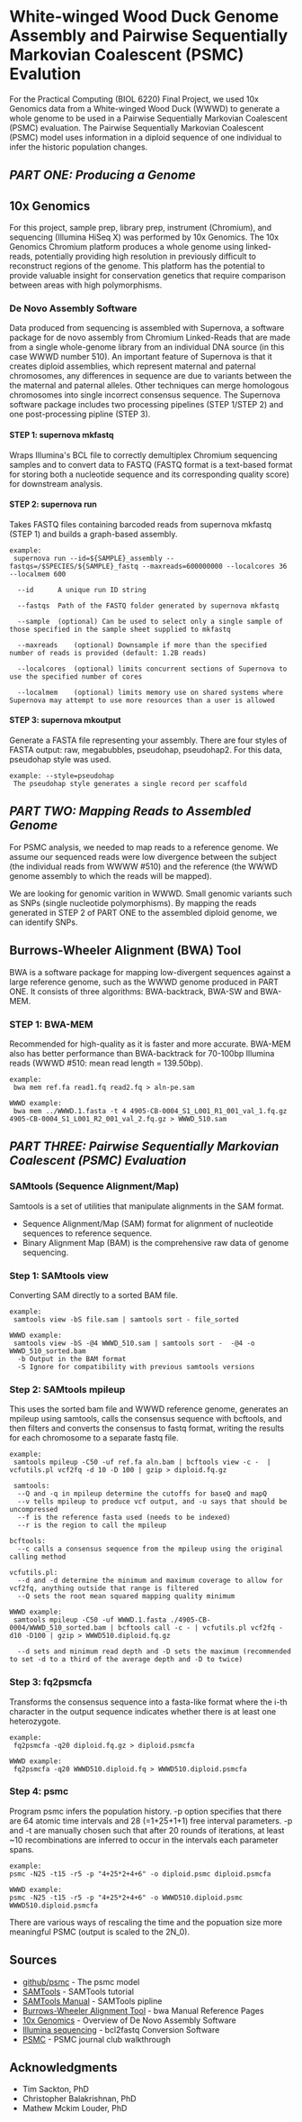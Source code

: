 # White-winged Wood Duck Genome Assembly and Pairwise Sequentially Markovian Coalescent (PSMC) Evalution

For the Practical Computing (BIOL 6220) Final Project, we used 10x Genomics data from a White-winged Wood Duck (WWWD) to generate a whole genome to be used in a Pairwise Sequentially Markovian Coalescent (PSMC) evaluation. The Pairwise Sequentially Markovian Coalescent (PSMC) model uses information in a  diploid sequence of one individual to infer the historic population changes.

## *PART ONE: Producing a Genome*

## 10x Genomics 

For this project, sample prep, library prep, instrument (Chromium), and sequencing (Illumina HiSeq X) was performed by 10x Genomics. The 10x Genomics Chromium platform produces a whole genome using linked-reads, potentially providing high resolution in previously difficult to reconstruct regions of the genome. This platform has the potential to provide valuable insight for conservation genetics that require comparison between areas with high polymorphisms.
 

### De Novo Assembly Software
Data produced from sequencing is assembled with Supernova, a software package for de novo assembly from Chromium Linked-Reads that are made from a single whole-genome library from an individual DNA source (in this case WWWD number 510). An important feature of Supernova is that it creates diploid assemblies, which represent maternal and paternal chromosomes, any differences in sequence are due to variants between the the maternal and paternal alleles. Other techniques can merge homologous chromosomes into single incorrect consensus sequence. The Supernova software package includes two processing pipelines (STEP 1/STEP 2) and one post-processing pipline (STEP 3).

#### STEP 1: supernova mkfastq 

Wraps Illumina's BCL file to correctly demultiplex Chromium sequencing samples and to convert data to FASTQ (FASTQ format is a text-based format for storing both a nucleotide sequence and its corresponding quality score) for downstream analysis.

#### STEP 2: supernova run 

Takes FASTQ files containing barcoded reads from supernova mkfastq (STEP 1) and builds a graph-based assembly.

```
example: 
 supernova run --id=${SAMPLE}_assembly --fastqs=/$SPECIES/${SAMPLE}_fastq --maxreads=600000000 --localcores 36 --localmem 600
 
  --id      A unique run ID string
  
  --fastqs	Path of the FASTQ folder generated by supernova mkfastq
  
  --sample	(optional) Can be used to select only a single sample of those specified in the sample sheet supplied to mkfastq
  
  --maxreads	(optional) Downsample if more than the specified number of reads is provided (default: 1.2B reads)
  
  --localcores	(optional) limits concurrent sections of Supernova to use the specified number of cores
  
  --localmem	(optional) limits memory use on shared systems where Supernova may attempt to use more resources than a user is allowed

```

#### STEP 3: supernova mkoutput

Generate a FASTA file representing your assembly. There are four styles of FASTA output: raw, megabubbles, pseudohap, pseudohap2. For this data, pseudohap style was used.

```
example: --style=pseudohap
 The pseudohap style generates a single record per scaffold
```

## *PART TWO: Mapping Reads to Assembled Genome*

For PSMC analysis, we needed to map reads to a reference genome. We assume our sequenced reads were low divergence between the subject (the individual reads from WWWW #510) and the reference (the WWWD genome assembly to which the reads will be mapped). 

We are looking for genomic varition in WWWD. Small genomic variants such as SNPs (single nucleotide polymorphisms). By mapping the reads generated in STEP 2 of PART ONE to the assembled diploid genome, we can identify SNPs.


## Burrows-Wheeler Alignment (BWA) Tool

BWA is a software package for mapping low-divergent sequences against a large reference genome, such as the WWWD genome produced in PART ONE. It consists of three algorithms: BWA-backtrack, BWA-SW and BWA-MEM.

### STEP 1: BWA-MEM

Recommended for high-quality as it is faster and more accurate. BWA-MEM also has better performance than BWA-backtrack for 70-100bp Illumina reads (WWWD #510: mean read length = 139.50bp).

```
example: 
 bwa mem ref.fa read1.fq read2.fq > aln-pe.sam
 
WWWD example: 
 bwa mem ../WWWD.1.fasta -t 4 4905-CB-0004_S1_L001_R1_001_val_1.fq.gz 4905-CB-0004_S1_L001_R2_001_val_2.fq.gz > WWWD_510.sam
```
## *PART THREE: Pairwise Sequentially Markovian Coalescent (PSMC) Evaluation*

### SAMtools (Sequence Alignment/Map)

Samtools is a set of utilities that manipulate alignments in the SAM format. 
 - Sequence Alignment/Map (SAM) format for alignment of nucleotide sequences to reference sequence. 
 - Binary Alignment Map (BAM) is the comprehensive raw data of genome sequencing.

### Step 1: SAMtools view

Converting SAM directly to a sorted BAM file. 

```
example:
 samtools view -bS file.sam | samtools sort - file_sorted
 
WWWD example:
 samtools view -bS -@4 WWWD_510.sam | samtools sort -  -@4 -o WWWD_510_sorted.bam
  -b Output in the BAM format
  -S Ignore for compatibility with previous samtools versions
```

### Step 2: SAMtools mpileup

This uses the sorted bam file and WWWD reference genome, generates an mpileup using samtools, calls the consensus sequence with bcftools, and then filters and converts the consensus to fastq format, writing the results for each chromosome to a separate fastq file. 

```
example: 
 samtools mpileup -C50 -uf ref.fa aln.bam | bcftools view -c -  | vcfutils.pl vcf2fq -d 10 -D 100 | gzip > diploid.fq.gz
 
 samtools:
  --Q and -q in mpileup determine the cutoffs for baseQ and mapQ
  --v tells mpileup to produce vcf output, and -u says that should be uncompressed
  --f is the reference fasta used (needs to be indexed)
  --r is the region to call the mpileup

bcftools:
  --c calls a consensus sequence from the mpileup using the original calling method 

vcfutils.pl:
  --d and -d determine the minimum and maximum coverage to allow for vcf2fq, anything outside that range is filtered
  --Q sets the root mean squared mapping quality minimum

WWWD example:
 samtools mpileup -C50 -uf WWWD.1.fasta ./4905-CB-0004/WWWD_510_sorted.bam | bcftools call -c - | vcfutils.pl vcf2fq -d10 -D100 | gzip > WWWD510.diploid.fq.gz  
  
  --d sets and minimum read depth and -D sets the maximum (recommended to set -d to a third of the average depth and -D to twice)
```

### Step 3: fq2psmcfa

Transforms the consensus sequence into a fasta-like format where the i-th character in the output sequence indicates whether there is at least one heterozygote.

```
example: 
 fq2psmcfa -q20 diploid.fq.gz > diploid.psmcfa

WWWD example: 
 fq2psmcfa -q20 WWWD510.diploid.fq > WWWD510.diploid.psmcfa
 ```
 
 ### Step 4: psmc
 
 Program psmc infers the population history. 
  -p option specifies that there are 64 atomic time intervals and 28 (=1+25+1+1) free interval parameters. 
  -p and -t  are manually chosen such that after 20 rounds of iterations, at least ~10 recombinations are inferred to occur in the intervals each parameter spans.
 
 ```
example: 
 psmc -N25 -t15 -r5 -p "4+25*2+4+6" -o diploid.psmc diploid.psmcfa

WWWD example: 
 psmc -N25 -t15 -r5 -p "4+25*2+4+6" -o WWWD510.diploid.psmc WWWD510.diploid.psmcfa
 ```
There are various ways of rescaling the time and the popuation size more meaningful PSMC (output is scaled to the 2N_0).

## Sources

* [github/psmc](https://github.com/lh3/psmc) - The psmc model
* [SAMTools](https://davetang.org/wiki/tiki-index.php?page=SAMTools) - SAMTools tutorial
* [SAMTools Manual](http://www.htslib.org/doc/samtools-1.1.html) - SAMTools pipline
* [Burrows-Wheeler Alignment Tool](http://bio-bwa.sourceforge.net/bwa.shtml) - bwa Manual Reference Pages
* [10x Genomics](https://support.illumina.com/sequencing/sequencing_software/bcl2fastq-conversion-software.html) - Overview of De Novo Assembly Software
* [Illumina sequencing](https://github.com/lh3/psmc) - bcl2fastq Conversion Software
* [PSMC](https://informatics.fas.harvard.edu/psmc-journal-club-walkthrough.html) - PSMC journal club walkthrough

## Acknowledgments

* Tim Sackton, PhD
* Christopher Balakrishnan, PhD
* Mathew Mckim Louder, PhD
